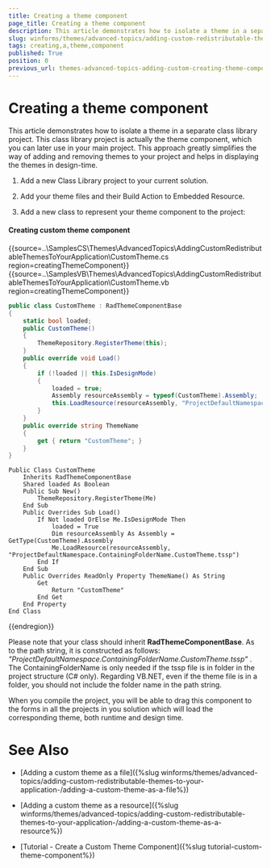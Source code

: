 ```yaml
---
title: Creating a theme component
page_title: Creating a theme component
description: This article demonstrates how to isolate a theme in a separate class library project.
slug: winforms/themes/advanced-topics/adding-custom-redistributable-themes-to-your-application-/creating-a-theme-component
tags: creating,a,theme,component
published: True
position: 0
previous_url: themes-advanced-topics-adding-custom-creating-theme-component
---
```


# Creating a theme component


This article demonstrates how to isolate a theme in a separate class library project. This class library project is actually the theme component, which you can later use in your main project. This approach greatly simplifies the way of adding and removing themes to your project and helps in displaying the themes in design-time.


1. Add a new Class Library project to your current solution.

1. Add your theme files and their Build Action to Embedded Resource.

1. Add a new class to represent your theme component to the project:

#### Creating custom theme component

{{source=..\SamplesCS\Themes\AdvancedTopics\AddingCustomRedistributableThemesToYourApplication\CustomTheme.cs region=creatingThemeComponent}} 
{{source=..\SamplesVB\Themes\AdvancedTopics\AddingCustomRedistributableThemesToYourApplication\CustomTheme.vb region=creatingThemeComponent}} 

````C#
public class CustomTheme : RadThemeComponentBase
{
    static bool loaded;
    public CustomTheme()
    {
        ThemeRepository.RegisterTheme(this);
    }
    public override void Load()
    {
        if (!loaded || this.IsDesignMode)
        {
            loaded = true;
            Assembly resourceAssembly = typeof(CustomTheme).Assembly;
            this.LoadResource(resourceAssembly, "ProjectDefaultNamespace.ContainingFolderName.CustomTheme.tssp");
        }
    }
    public override string ThemeName
    {
        get { return "CustomTheme"; }
    }
}

````
````VB.NET
Public Class CustomTheme
    Inherits RadThemeComponentBase
    Shared loaded As Boolean
    Public Sub New()
        ThemeRepository.RegisterTheme(Me)
    End Sub
    Public Overrides Sub Load()
        If Not loaded OrElse Me.IsDesignMode Then
            loaded = True
            Dim resourceAssembly As Assembly = GetType(CustomTheme).Assembly
            Me.LoadResource(resourceAssembly, "ProjectDefaultNamespace.ContainingFolderName.CustomTheme.tssp")
        End If
    End Sub
    Public Overrides ReadOnly Property ThemeName() As String
        Get
            Return "CustomTheme"
        End Get
    End Property
End Class

````

{{endregion}} 

Please note that your class should inherit __RadThemeComponentBase__. As to the path string, it is constructed as follows: *"ProjectDefaultNamespace.ContainingFolderName.CustomTheme.tssp"* . The ContainingFolderName is only needed if the tssp file is in folder in the project structure (C# only). Regarding VB.NET, even if the theme file is in a folder, you should not include the folder name in the path string.

When you compile the project, you will be able to drag this component to the forms in all the projects in you solution which will load the corresponding theme, both runtime and design time.
        

# See Also
* [Adding a custom theme as a file]({%slug winforms/themes/advanced-topics/adding-custom-redistributable-themes-to-your-application-/adding-a-custom-theme-as-a-file%})

* [Adding a custom theme as a resource]({%slug winforms/themes/advanced-topics/adding-custom-redistributable-themes-to-your-application-/adding-a-custom-theme-as-a-resource%})

* [Tutorial - Create a Custom Theme Component]({%slug tutorial-custom-theme-component%})

